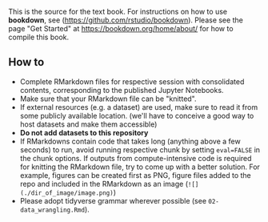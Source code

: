 
This is the source for the text book. For instructions on how to use **bookdown**, see (https://github.com/rstudio/bookdown). Please see the page "Get Started" at https://bookdown.org/home/about/ for how to compile this book.

## How to

- Complete RMarkdown files for respective session with consolidated contents, corresponding to the published Jupyter Notebooks.
- Make sure that your RMarkdown file can be "knitted". 
- If external resources (e.g. a dataset) are used, make sure to read it from some publicly available location. (we'll have to conceive a good way to host datasets and make them accessible) 
- **Do not add datasets to this repository**
- If RMarkdowns contain code that takes long (anything above a few seconds) to run, avoid running respective chunk by setting `eval=FALSE` in the chunk options. If outputs from compute-intensive code is required for knitting the RMarkdown file, try to come up with a better solution. For example, figures can be created first as PNG, figure files added to the repo and included in the RMarkdown as an image (`![](./dir_of_image/image.png)`)
- Please adopt tidyverse grammar wherever possible (see `02-data_wrangling.Rmd`).